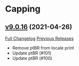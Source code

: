 # Capping

## [v9.0.16](https://github.com/BigWigsMods/Capping/tree/v9.0.16) (2021-04-26)
[Full Changelog](https://github.com/BigWigsMods/Capping/compare/v9.0.15...v9.0.16) [Previous Releases](https://github.com/BigWigsMods/Capping/releases)

- Remove ptBR from locale print  
- Update ptBR (#101)  
- Update ptBR (#100)  
